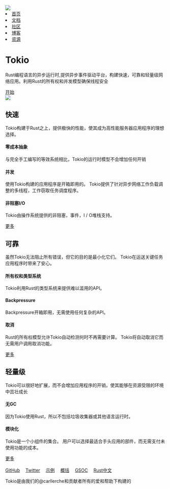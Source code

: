 <div id="tokio">

<div id="tokio-nav">
    <div class="logo">
        <a href="/crates/tokio/"><img src="https://tokio.rs/img/Tokio_Mark_Large.png"></a>
    </div>
    <div class="title">
        <li class="nav"><a href="/crates/tokio/">首页</a></li>
        <li class="nav"><a href="/crates/tokio/docs/getting-started/hello-world.html">文档</a></li>
        <li class="nav"><a href="/crates/tokio/community.html">社区</a></li>
        <li class="nav"><a href="/crates/tokio/blog/2018-12-recap-2018.html">博客</a></li>
        <li class="nav"><a href="/crates/tokio/resource.html">资源</a></li>
    </div>
</div>

<div id="show">
    <div class="left">
        <h1>Tokio</h1>
        <p>Rust编程语言的异步运行时,提供异步事件驱动平台，构建快速，可靠和轻量级网络应用。利用Rust的所有权和并发模型确保线程安全</p>
        <a href="/crates/tokio/docs/overview.html">开始</a>
    </div>
    <div class="right">
        <img src="https://tokio.rs/img/Tokio_Mark_Large.png" >
    </div>
</div>

<div class="features">
  <div class="left">
    <h2>快速</h2>
    <p>Tokio构建于Rust之上，提供极快的性能，使其成为高性能服务器应用程序的理想选择。</p>
    <div>
        <h4>零成本抽象</h4>
        <p>与完全手工编写的等效系统相比，Tokio的运行时模型不会增加任何开销</p>
        <h4>并发</h4>
        <p>使用Tokio构建的应用程序是开箱即用的。 Tokio提供了针对异步网络工作负载调整的多线程，工作窃取任务调度程序。</p>
        <h4>非阻塞I/O</h4>
        <p>Tokio由操作系统提供的非阻塞，事件，I / O堆栈支持。</p>
    </div>
    <div><a href="/crates/tokio/docs/overview.html/#%E5%BF%AB%E9%80%9F">更多</a></div>
  </div>
  <div class="center">
    <h2>可靠</h2>
    <p>虽然Tokio无法阻止所有错误，但它的目的是最小化它们。 Tokio在运送关键任务应用程序时带来了安心。</p>
    <div>
        <h4>所有权和类型系统</h4>
        <p>Tokio利用Rust的类型系统来提供难以滥用的API。</p>
        <h4>Backpressure</h4>
        <p>Backpressure开箱即用，无需使用任何复杂的API。</p>
        <h4>取消</h4>
        <p>Rust的所有权模型允许Tokio自动检测何时不再需要计算。 Tokio将自动取消它而无需用户调用取消功能。</p>
    </div>
    <div><a href="/crates/tokio/docs/overview.html/#%E5%8F%AF%E9%9D%A0">更多</a></div>
  </div>
  <div class="right">
    <h2>轻量级</h2>
    <p>Tokio可以很好地扩展，而不会增加应用程序的开销，使其能够在资源受限的环境中茁壮成长</p>
    <div>
        <h4>无GC</h4>
        <p>因为Tokio使用Rust，所以不包括垃圾收集器或其他语言运行时。</p>
        <h4>模块化</h4>
        <p>Tokio是一个小组件的集合。 用户可以选择最适合手头应用的部件，而无需支付未使用功能的成本。</p>
    </div>
    <div><a href="/crates/tokio/docs/overview.html/#%E8%BD%BB%E9%87%8F%E7%BA%A7">更多</a></div>
  </div>
</div>

<br>

<div id = "footer">
    <a href="https://github.com/tokio-rs/tokio" target="_black">GitHub</a>&emsp;
    <a href="https://twitter.com/tokio_rs" target="_black">Twitter</a>&emsp;
    <a href="https://github.com/tokio-rs/tokio/tree/master/examples" target="_black">示例</a>&emsp;
    <a href="/crates/tokio/docs/getting-started/overview.html" target="_black">概括</a>&emsp;
    <a href="https://tokio.rs/gsoc/" target="_black">GSOC</a>&emsp;
    <a href="https://github.com/rustlang-cn/rustlang-cn" target="_black">Rust中文</a>&emsp;

<p>Tokio是由我们的@carllerche和贡献者所有的爱和帮助下构建的</p>

</div>

</div>

